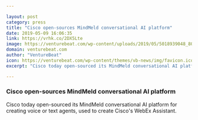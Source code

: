 ```yaml
---

layout: post
category: press
title: "Cisco open-sources MindMeld conversational AI platform"
date: 2019-05-09 16:06:35
link: https://vrhk.co/2DX5Lte
image: https://venturebeat.com/wp-content/uploads/2019/05/5018939048_80af984d2c_b.jpg?w=1200&strip=all
domain: venturebeat.com
author: "VentureBeat"
icon: https://venturebeat.com/wp-content/themes/vb-news/img/favicon.ico
excerpt: "Cisco today open-sourced its MindMeld conversational AI platform for creating voice or text agents, used to create Cisco's WebEx Assistant."

---
```


### Cisco open-sources MindMeld conversational AI platform

Cisco today open-sourced its MindMeld conversational AI platform for creating voice or text agents, used to create Cisco's WebEx Assistant.